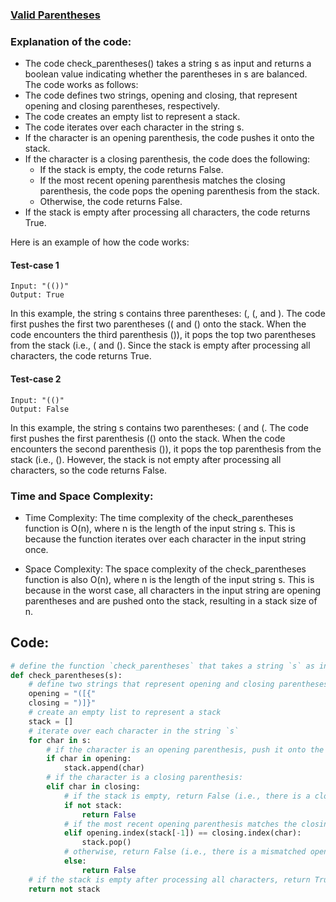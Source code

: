 ### [Valid Parentheses](https://leetcode.com/problems/valid-parentheses/)

### Explanation of the code:
* The code check_parentheses() takes a string s as input and returns a boolean value indicating whether the parentheses in s are balanced.<br> 
The code works as follows:
* The code defines two strings, opening and closing, that represent opening and closing parentheses, respectively.
* The code creates an empty list to represent a stack.
* The code iterates over each character in the string s.
* If the character is an opening parenthesis, the code pushes it onto the stack.
* If the character is a closing parenthesis, the code does the following:
    * If the stack is empty, the code returns False.
    * If the most recent opening parenthesis matches the closing parenthesis, the code pops the opening parenthesis from the stack.
    * Otherwise, the code returns False.
* If the stack is empty after processing all characters, the code returns True.

Here is an example of how the code works:
#### Test-case 1<br>
```
Input: "(())"
Output: True
```

In this example, the string s contains three parentheses: (, (, and ). The code first pushes the first two parentheses (( and () onto the stack. When the code encounters the third parenthesis ()), it pops the top two parentheses from the stack (i.e., ( and (). 
Since the stack is empty after processing all characters, the code returns True.

#### Test-case 2
```
Input: "(()"
Output: False
```

In this example, the string s contains two parentheses: ( and (. The code first pushes the first parenthesis (() onto the stack. When the code encounters the second parenthesis ()), it pops the top parenthesis from the stack (i.e., (). However, the stack is not empty after processing all characters, so the code returns False.


### Time and Space Complexity:
* Time Complexity:
The time complexity of the check_parentheses function is O(n), where n is the length of the input string s. This is because the function iterates over each character in the input string once.

* Space Complexity:
The space complexity of the check_parentheses function is also O(n), where n is the length of the input string s. This is because in the worst case, all characters in the input string are opening parentheses and are pushed onto the stack, resulting in a stack size of n.

## Code:
```py
# define the function `check_parentheses` that takes a string `s` as input
def check_parentheses(s):
    # define two strings that represent opening and closing parentheses respectively
    opening = "([{"
    closing = ")]}"
    # create an empty list to represent a stack
    stack = []
    # iterate over each character in the string `s`
    for char in s:
        # if the character is an opening parenthesis, push it onto the stack
        if char in opening:
            stack.append(char)
        # if the character is a closing parenthesis:
        elif char in closing:
            # if the stack is empty, return False (i.e., there is a closing parenthesis without a corresponding opening parenthesis)
            if not stack:
                return False
            # if the most recent opening parenthesis matches the closing parenthesis, pop the opening parenthesis from the stack
            elif opening.index(stack[-1]) == closing.index(char):
                stack.pop()
            # otherwise, return False (i.e., there is a mismatched opening parenthesis)
            else:
                return False
    # if the stack is empty after processing all characters, return True (i.e., all parentheses have been matched)
    return not stack
```
